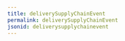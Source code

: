 ```yaml
---
title: deliverySupplyChainEvent
permalink: deliverySupplyChainEvent
jsonid: deliverysupplychainevent
---
```

